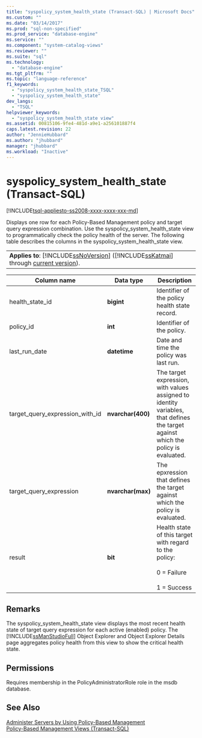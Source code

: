 ```yaml
---
title: "syspolicy_system_health_state (Transact-SQL) | Microsoft Docs"
ms.custom: ""
ms.date: "03/14/2017"
ms.prod: "sql-non-specified"
ms.prod_service: "database-engine"
ms.service: ""
ms.component: "system-catalog-views"
ms.reviewer: ""
ms.suite: "sql"
ms.technology: 
  - "database-engine"
ms.tgt_pltfrm: ""
ms.topic: "language-reference"
f1_keywords: 
  - "syspolicy_system_health_state_TSQL"
  - "syspolicy_system_health_state"
dev_langs: 
  - "TSQL"
helpviewer_keywords: 
  - "syspolicy_system_health_state view"
ms.assetid: 00815106-9fe4-481d-a9e1-a256101887f4
caps.latest.revision: 22
author: "JennieHubbard"
ms.author: "jhubbard"
manager: "jhubbard"
ms.workload: "Inactive"
---
```

# syspolicy_system_health_state (Transact-SQL)
[!INCLUDE[tsql-appliesto-ss2008-xxxx-xxxx-xxx-md](../../includes/tsql-appliesto-ss2008-xxxx-xxxx-xxx-md.md)]

  Displays one row for each Policy-Based Management policy and target query expression combination. Use the syspolicy_system_health_state view to programmatically check the policy health of the server. The following table describes the columns in the syspolicy_system_health_state view.  
  
||  
|-|  
|**Applies to**: [!INCLUDE[ssNoVersion](../../includes/ssnoversion-md.md)] ([!INCLUDE[ssKatmai](../../includes/sskatmai-md.md)] through [current version](http://go.microsoft.com/fwlink/p/?LinkId=299658)).|  
  
|Column name|Data type|Description|  
|-----------------|---------------|-----------------|  
|health_state_id|**bigint**|Identifier of the policy health state record.|  
|policy_id|**int**|Identifier of the policy.|  
|last_run_date|**datetime**|Date and time the policy was last run.|  
|target_query_expression_with_id|**nvarchar(400)**|The target expression, with values assigned to identity variables, that defines the target against which the policy is evaluated.|  
|target_query_expression|**nvarchar(max)**|The epxression that defines the target against which the policy is evaluated.|  
|result|**bit**|Health state of this target with regard to the policy:<br /><br /> 0 = Failure<br /><br /> 1 = Success|  
  
## Remarks  
 The syspolicy_system_health_state view displays the most recent health state of target query expression for each active (enabled) policy. The [!INCLUDE[ssManStudioFull](../../includes/ssmanstudiofull-md.md)] Object Explorer and Object Explorer Details page aggregates policy health from this view to show the critical health state.  
  
## Permissions  
 Requires membership in the PolicyAdministratorRole role in the msdb database.  
  
## See Also  
 [Administer Servers by Using Policy-Based Management](../../relational-databases/policy-based-management/administer-servers-by-using-policy-based-management.md)   
 [Policy-Based Management Views &#40;Transact-SQL&#41;](../../relational-databases/system-catalog-views/policy-based-management-views-transact-sql.md)  
  
  
